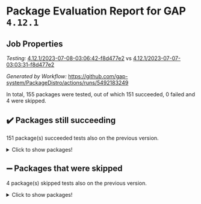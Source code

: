 # Package Evaluation Report for GAP `4.12.1`

## Job Properties

*Testing:* [4.12.1/2023-07-08-03:06:42-f8d477e2](https://github.com/gap-system/PackageDistro/blob/data/reports/4.12.1/2023-07-08-03:06:42-f8d477e2) vs [4.12.1/2023-07-07-03:03:31-f8d477e2](https://github.com/gap-system/PackageDistro/blob/data/reports/4.12.1/2023-07-07-03:03:31-f8d477e2)

*Generated by Workflow:* https://github.com/gap-system/PackageDistro/actions/runs/5492183249

In total, 155 packages were tested, out of which 151 succeeded, 0 failed and 4 were skipped.

## :heavy_check_mark: Packages still succeeding

151 package(s) succeeded tests also on the previous version.
<details><summary>Click to show packages!</summary>

- 4ti2interface 2023.02-04 [(success)](https://github.com/gap-system/PackageDistro/actions/runs/5492183249/jobs/10009570775)
- ace 5.6.2 [(success)](https://github.com/gap-system/PackageDistro/actions/runs/5492183249/jobs/10009570807)
- aclib 1.3.2 [(success)](https://github.com/gap-system/PackageDistro/actions/runs/5492183249/jobs/10009570845)
- agt 0.3.1 [(success)](https://github.com/gap-system/PackageDistro/actions/runs/5492183249/jobs/10009570892)
- alnuth 3.2.1 [(success)](https://github.com/gap-system/PackageDistro/actions/runs/5492183249/jobs/10009570951)
- anupq 3.3.0 [(success)](https://github.com/gap-system/PackageDistro/actions/runs/5492183249/jobs/10009571000)
- atlasrep 2.1.6 [(success)](https://github.com/gap-system/PackageDistro/actions/runs/5492183249/jobs/10009571043)
- autodoc 2023.06.19 [(success)](https://github.com/gap-system/PackageDistro/actions/runs/5492183249/jobs/10009571146)
- automata 1.15 [(success)](https://github.com/gap-system/PackageDistro/actions/runs/5492183249/jobs/10009571190)
- automgrp 1.3.2 [(success)](https://github.com/gap-system/PackageDistro/actions/runs/5492183249/jobs/10009571224)
- autpgrp 1.11 [(success)](https://github.com/gap-system/PackageDistro/actions/runs/5492183249/jobs/10009571264)
- cap 2023.06-08 [(success)](https://github.com/gap-system/PackageDistro/actions/runs/5492183249/jobs/10009571311)
- caratinterface 2.3.5 [(success)](https://github.com/gap-system/PackageDistro/actions/runs/5492183249/jobs/10009571349)
- cddinterface 2022.11.01 [(success)](https://github.com/gap-system/PackageDistro/actions/runs/5492183249/jobs/10009571385)
- circle 1.6.6 [(success)](https://github.com/gap-system/PackageDistro/actions/runs/5492183249/jobs/10009571426)
- classicpres 1.22 [(success)](https://github.com/gap-system/PackageDistro/actions/runs/5492183249/jobs/10009571459)
- cohomolo 1.6.11 [(success)](https://github.com/gap-system/PackageDistro/actions/runs/5492183249/jobs/10009571493)
- congruence 1.2.5 [(success)](https://github.com/gap-system/PackageDistro/actions/runs/5492183249/jobs/10009571530)
- corelg 1.56 [(success)](https://github.com/gap-system/PackageDistro/actions/runs/5492183249/jobs/10009571582)
- crime 1.6 [(success)](https://github.com/gap-system/PackageDistro/actions/runs/5492183249/jobs/10009571621)
- crisp 1.4.6 [(success)](https://github.com/gap-system/PackageDistro/actions/runs/5492183249/jobs/10009571660)
- crypting 0.10.4 [(success)](https://github.com/gap-system/PackageDistro/actions/runs/5492183249/jobs/10009571713)
- cryst 4.1.26 [(success)](https://github.com/gap-system/PackageDistro/actions/runs/5492183249/jobs/10009571757)
- crystcat 1.1.10 [(success)](https://github.com/gap-system/PackageDistro/actions/runs/5492183249/jobs/10009571799)
- ctbllib 1.3.6 [(success)](https://github.com/gap-system/PackageDistro/actions/runs/5492183249/jobs/10009571841)
- cubefree 1.19 [(success)](https://github.com/gap-system/PackageDistro/actions/runs/5492183249/jobs/10009571889)
- curlinterface 2.3.2 [(success)](https://github.com/gap-system/PackageDistro/actions/runs/5492183249/jobs/10009571950)
- cvec 2.8.1 [(success)](https://github.com/gap-system/PackageDistro/actions/runs/5492183249/jobs/10009571992)
- datastructures 0.3.0 [(success)](https://github.com/gap-system/PackageDistro/actions/runs/5492183249/jobs/10009572040)
- deepthought 1.0.6 [(success)](https://github.com/gap-system/PackageDistro/actions/runs/5492183249/jobs/10009572084)
- design 1.8 [(success)](https://github.com/gap-system/PackageDistro/actions/runs/5492183249/jobs/10009572120)
- difsets 2.3.1 [(success)](https://github.com/gap-system/PackageDistro/actions/runs/5492183249/jobs/10009572161)
- digraphs 1.6.2 [(success)](https://github.com/gap-system/PackageDistro/actions/runs/5492183249/jobs/10009572213)
- edim 1.3.7 [(success)](https://github.com/gap-system/PackageDistro/actions/runs/5492183249/jobs/10009572260)
- example 4.3.4 [(success)](https://github.com/gap-system/PackageDistro/actions/runs/5492183249/jobs/10009572295)
- examplesforhomalg 2023.02-04 [(success)](https://github.com/gap-system/PackageDistro/actions/runs/5492183249/jobs/10009572327)
- factint 1.6.3 [(success)](https://github.com/gap-system/PackageDistro/actions/runs/5492183249/jobs/10009572375)
- ferret 1.0.9 [(success)](https://github.com/gap-system/PackageDistro/actions/runs/5492183249/jobs/10009572415)
- fga 1.5.0 [(success)](https://github.com/gap-system/PackageDistro/actions/runs/5492183249/jobs/10009572455)
- fining 1.5.5 [(success)](https://github.com/gap-system/PackageDistro/actions/runs/5492183249/jobs/10009572507)
- float 1.0.3 [(success)](https://github.com/gap-system/PackageDistro/actions/runs/5492183249/jobs/10009572560)
- format 1.4.3 [(success)](https://github.com/gap-system/PackageDistro/actions/runs/5492183249/jobs/10009572613)
- forms 1.2.9 [(success)](https://github.com/gap-system/PackageDistro/actions/runs/5492183249/jobs/10009572664)
- fplsa 1.2.6 [(success)](https://github.com/gap-system/PackageDistro/actions/runs/5492183249/jobs/10009572721)
- fr 2.4.12 [(success)](https://github.com/gap-system/PackageDistro/actions/runs/5492183249/jobs/10009572772)
- francy 2.0.3 [(success)](https://github.com/gap-system/PackageDistro/actions/runs/5492183249/jobs/10009572822)
- fwtree 1.3 [(success)](https://github.com/gap-system/PackageDistro/actions/runs/5492183249/jobs/10009572871)
- gapdoc 1.6.6 [(success)](https://github.com/gap-system/PackageDistro/actions/runs/5492183249/jobs/10009572926)
- gauss 2023.02-04 [(success)](https://github.com/gap-system/PackageDistro/actions/runs/5492183249/jobs/10009572974)
- gaussforhomalg 2023.02-04 [(success)](https://github.com/gap-system/PackageDistro/actions/runs/5492183249/jobs/10009573023)
- gbnp 1.0.5 [(success)](https://github.com/gap-system/PackageDistro/actions/runs/5492183249/jobs/10009573062)
- generalizedmorphismsforcap 2023.03-01 [(success)](https://github.com/gap-system/PackageDistro/actions/runs/5492183249/jobs/10009573124)
- genss 1.6.8 [(success)](https://github.com/gap-system/PackageDistro/actions/runs/5492183249/jobs/10009573175)
- gradedmodules 2023.02-04 [(success)](https://github.com/gap-system/PackageDistro/actions/runs/5492183249/jobs/10009573226)
- gradedringforhomalg 2023.02-04 [(success)](https://github.com/gap-system/PackageDistro/actions/runs/5492183249/jobs/10009573275)
- grape 4.9.0 [(success)](https://github.com/gap-system/PackageDistro/actions/runs/5492183249/jobs/10009573316)
- groupoids 1.73 [(success)](https://github.com/gap-system/PackageDistro/actions/runs/5492183249/jobs/10009573358)
- grpconst 2.6.4 [(success)](https://github.com/gap-system/PackageDistro/actions/runs/5492183249/jobs/10009573404)
- guarana 0.96.3 [(success)](https://github.com/gap-system/PackageDistro/actions/runs/5492183249/jobs/10009573462)
- guava 3.18 [(success)](https://github.com/gap-system/PackageDistro/actions/runs/5492183249/jobs/10009573507)
- hap 1.56 [(success)](https://github.com/gap-system/PackageDistro/actions/runs/5492183249/jobs/10009573543)
- hapcryst 0.1.15 [(success)](https://github.com/gap-system/PackageDistro/actions/runs/5492183249/jobs/10009573579)
- hecke 1.5.3 [(success)](https://github.com/gap-system/PackageDistro/actions/runs/5492183249/jobs/10009573607)
- help 3.5 [(success)](https://github.com/gap-system/PackageDistro/actions/runs/5492183249/jobs/10009573631)
- homalg 2023.02-05 [(success)](https://github.com/gap-system/PackageDistro/actions/runs/5492183249/jobs/10009573656)
- homalgtocas 2023.02-04 [(success)](https://github.com/gap-system/PackageDistro/actions/runs/5492183249/jobs/10009573688)
- idrel 2.45 [(success)](https://github.com/gap-system/PackageDistro/actions/runs/5492183249/jobs/10009573739)
- images 1.3.1 [(success)](https://github.com/gap-system/PackageDistro/actions/runs/5492183249/jobs/10009573777)
- intpic 0.3.0 [(success)](https://github.com/gap-system/PackageDistro/actions/runs/5492183249/jobs/10009573832)
- io 4.8.1 [(success)](https://github.com/gap-system/PackageDistro/actions/runs/5492183249/jobs/10009573879)
- io_forhomalg 2023.02-04 [(success)](https://github.com/gap-system/PackageDistro/actions/runs/5492183249/jobs/10009573941)
- irredsol 1.4.4 [(success)](https://github.com/gap-system/PackageDistro/actions/runs/5492183249/jobs/10009574002)
- json 2.1.1 [(success)](https://github.com/gap-system/PackageDistro/actions/runs/5492183249/jobs/10009574076)
- jupyterkernel 1.5.0 [(success)](https://github.com/gap-system/PackageDistro/actions/runs/5492183249/jobs/10009574122)
- jupyterviz 1.5.6 [(success)](https://github.com/gap-system/PackageDistro/actions/runs/5492183249/jobs/10009574173)
- kan 1.35 [(success)](https://github.com/gap-system/PackageDistro/actions/runs/5492183249/jobs/10009574221)
- kbmag 1.5.11 [(success)](https://github.com/gap-system/PackageDistro/actions/runs/5492183249/jobs/10009574267)
- laguna 3.9.6 [(success)](https://github.com/gap-system/PackageDistro/actions/runs/5492183249/jobs/10009574321)
- liealgdb 2.2.1 [(success)](https://github.com/gap-system/PackageDistro/actions/runs/5492183249/jobs/10009574368)
- liepring 2.8 [(success)](https://github.com/gap-system/PackageDistro/actions/runs/5492183249/jobs/10009574421)
- liering 2.4.2 [(success)](https://github.com/gap-system/PackageDistro/actions/runs/5492183249/jobs/10009574476)
- linearalgebraforcap 2023.06-02 [(success)](https://github.com/gap-system/PackageDistro/actions/runs/5492183249/jobs/10009574535)
- localizeringforhomalg 2023.02-04 [(success)](https://github.com/gap-system/PackageDistro/actions/runs/5492183249/jobs/10009574587)
- loops 3.4.3 [(success)](https://github.com/gap-system/PackageDistro/actions/runs/5492183249/jobs/10009574628)
- lpres 1.0.3 [(success)](https://github.com/gap-system/PackageDistro/actions/runs/5492183249/jobs/10009574676)
- majoranaalgebras 1.5.1 [(success)](https://github.com/gap-system/PackageDistro/actions/runs/5492183249/jobs/10009574727)
- mapclass 1.4.6 [(success)](https://github.com/gap-system/PackageDistro/actions/runs/5492183249/jobs/10009574780)
- matgrp 0.70 [(success)](https://github.com/gap-system/PackageDistro/actions/runs/5492183249/jobs/10009574837)
- matricesforhomalg 2023.02-04 [(success)](https://github.com/gap-system/PackageDistro/actions/runs/5492183249/jobs/10009574890)
- modisom 2.5.4 [(success)](https://github.com/gap-system/PackageDistro/actions/runs/5492183249/jobs/10009574948)
- modulepresentationsforcap 2023.06-02 [(success)](https://github.com/gap-system/PackageDistro/actions/runs/5492183249/jobs/10009574989)
- modules 2023.02-04 [(success)](https://github.com/gap-system/PackageDistro/actions/runs/5492183249/jobs/10009575045)
- monoidalcategories 2023.05-03 [(success)](https://github.com/gap-system/PackageDistro/actions/runs/5492183249/jobs/10009575090)
- nconvex 2022.09-01 [(success)](https://github.com/gap-system/PackageDistro/actions/runs/5492183249/jobs/10009575152)
- nilmat 1.4.2 [(success)](https://github.com/gap-system/PackageDistro/actions/runs/5492183249/jobs/10009575199)
- nock 1.5 [(success)](https://github.com/gap-system/PackageDistro/actions/runs/5492183249/jobs/10009575258)
- normalizinterface 1.3.6 [(success)](https://github.com/gap-system/PackageDistro/actions/runs/5492183249/jobs/10009575308)
- nq 2.5.10 [(success)](https://github.com/gap-system/PackageDistro/actions/runs/5492183249/jobs/10009575372)
- numericalsgps 1.3.1 [(success)](https://github.com/gap-system/PackageDistro/actions/runs/5492183249/jobs/10009575418)
- openmath 11.5.3 [(success)](https://github.com/gap-system/PackageDistro/actions/runs/5492183249/jobs/10009575490)
- orb 4.9.0 [(success)](https://github.com/gap-system/PackageDistro/actions/runs/5492183249/jobs/10009575559)
- packagemanager 1.4.1 [(success)](https://github.com/gap-system/PackageDistro/actions/runs/5492183249/jobs/10009575625)
- patternclass 2.4.3 [(success)](https://github.com/gap-system/PackageDistro/actions/runs/5492183249/jobs/10009575695)
- permut 2.0.4 [(success)](https://github.com/gap-system/PackageDistro/actions/runs/5492183249/jobs/10009575742)
- polenta 1.3.10 [(success)](https://github.com/gap-system/PackageDistro/actions/runs/5492183249/jobs/10009575795)
- polymaking 0.8.6 [(success)](https://github.com/gap-system/PackageDistro/actions/runs/5492183249/jobs/10009575850)
- primgrp 3.4.4 [(success)](https://github.com/gap-system/PackageDistro/actions/runs/5492183249/jobs/10009575912)
- profiling 2.5.4 [(success)](https://github.com/gap-system/PackageDistro/actions/runs/5492183249/jobs/10009575990)
- qpa 1.34 [(success)](https://github.com/gap-system/PackageDistro/actions/runs/5492183249/jobs/10009576062)
- quagroup 1.8.3 [(success)](https://github.com/gap-system/PackageDistro/actions/runs/5492183249/jobs/10009576135)
- radiroot 2.9 [(success)](https://github.com/gap-system/PackageDistro/actions/runs/5492183249/jobs/10009576197)
- rcwa 4.7.1 [(success)](https://github.com/gap-system/PackageDistro/actions/runs/5492183249/jobs/10009576262)
- rds 1.8 [(success)](https://github.com/gap-system/PackageDistro/actions/runs/5492183249/jobs/10009576344)
- recog 1.4.2 [(success)](https://github.com/gap-system/PackageDistro/actions/runs/5492183249/jobs/10009576412)
- repndecomp 1.3.0 [(success)](https://github.com/gap-system/PackageDistro/actions/runs/5492183249/jobs/10009576469)
- repsn 3.1.1 [(success)](https://github.com/gap-system/PackageDistro/actions/runs/5492183249/jobs/10009576527)
- resclasses 4.7.3 [(success)](https://github.com/gap-system/PackageDistro/actions/runs/5492183249/jobs/10009576601)
- ringsforhomalg 2023.02-05 [(success)](https://github.com/gap-system/PackageDistro/actions/runs/5492183249/jobs/10009576750)
- sco 2023.02-04 [(success)](https://github.com/gap-system/PackageDistro/actions/runs/5492183249/jobs/10009576853)
- scscp 2.4.1 [(success)](https://github.com/gap-system/PackageDistro/actions/runs/5492183249/jobs/10009576920)
- semigroups 5.2.1 [(success)](https://github.com/gap-system/PackageDistro/actions/runs/5492183249/jobs/10009576976)
- sglppow 2.3 [(success)](https://github.com/gap-system/PackageDistro/actions/runs/5492183249/jobs/10009577041)
- sgpviz 0.999.5 [(success)](https://github.com/gap-system/PackageDistro/actions/runs/5492183249/jobs/10009577099)
- simpcomp 2.1.14 [(success)](https://github.com/gap-system/PackageDistro/actions/runs/5492183249/jobs/10009577161)
- singular 2023.02.09 [(success)](https://github.com/gap-system/PackageDistro/actions/runs/5492183249/jobs/10009577245)
- sl2reps 1.1 [(success)](https://github.com/gap-system/PackageDistro/actions/runs/5492183249/jobs/10009577313)
- sla 1.5.3 [(success)](https://github.com/gap-system/PackageDistro/actions/runs/5492183249/jobs/10009577369)
- smallgrp 1.5.3 [(success)](https://github.com/gap-system/PackageDistro/actions/runs/5492183249/jobs/10009577436)
- smallsemi 0.6.13 [(success)](https://github.com/gap-system/PackageDistro/actions/runs/5492183249/jobs/10009577496)
- sonata 2.9.6 [(success)](https://github.com/gap-system/PackageDistro/actions/runs/5492183249/jobs/10009577551)
- sophus 1.27 [(success)](https://github.com/gap-system/PackageDistro/actions/runs/5492183249/jobs/10009577602)
- spinsym 1.5.2 [(success)](https://github.com/gap-system/PackageDistro/actions/runs/5492183249/jobs/10009577648)
- standardff 0.9.4 [(success)](https://github.com/gap-system/PackageDistro/actions/runs/5492183249/jobs/10009577702)
- symbcompcc 1.3.2 [(success)](https://github.com/gap-system/PackageDistro/actions/runs/5492183249/jobs/10009577749)
- thelma 1.3 [(success)](https://github.com/gap-system/PackageDistro/actions/runs/5492183249/jobs/10009577784)
- tomlib 1.2.9 [(success)](https://github.com/gap-system/PackageDistro/actions/runs/5492183249/jobs/10009577825)
- toolsforhomalg 2023.05-01 [(success)](https://github.com/gap-system/PackageDistro/actions/runs/5492183249/jobs/10009577875)
- toric 1.9.5 [(success)](https://github.com/gap-system/PackageDistro/actions/runs/5492183249/jobs/10009577929)
- toricvarieties 2022.07.13 [(success)](https://github.com/gap-system/PackageDistro/actions/runs/5492183249/jobs/10009577982)
- transgrp 3.6.4 [(success)](https://github.com/gap-system/PackageDistro/actions/runs/5492183249/jobs/10009578034)
- ugaly 4.0.3 [(success)](https://github.com/gap-system/PackageDistro/actions/runs/5492183249/jobs/10009578093)
- unipot 1.5 [(success)](https://github.com/gap-system/PackageDistro/actions/runs/5492183249/jobs/10009578144)
- unitlib 4.2.0 [(success)](https://github.com/gap-system/PackageDistro/actions/runs/5492183249/jobs/10009578197)
- utils 0.82 [(success)](https://github.com/gap-system/PackageDistro/actions/runs/5492183249/jobs/10009578249)
- uuid 0.7 [(success)](https://github.com/gap-system/PackageDistro/actions/runs/5492183249/jobs/10009578291)
- walrus 0.9991 [(success)](https://github.com/gap-system/PackageDistro/actions/runs/5492183249/jobs/10009578338)
- wedderga 4.10.4 [(success)](https://github.com/gap-system/PackageDistro/actions/runs/5492183249/jobs/10009578384)
- xmod 2.91 [(success)](https://github.com/gap-system/PackageDistro/actions/runs/5492183249/jobs/10009578429)
- xmodalg 1.23 [(success)](https://github.com/gap-system/PackageDistro/actions/runs/5492183249/jobs/10009578490)
- yangbaxter 0.10.3 [(success)](https://github.com/gap-system/PackageDistro/actions/runs/5492183249/jobs/10009578537)
- zeromqinterface 0.14 [(success)](https://github.com/gap-system/PackageDistro/actions/runs/5492183249/jobs/10009578591)
</details>

## :heavy_minus_sign: Packages that were skipped

4 package(s) skipped tests also on the previous version.
<details><summary>Click to show packages!</summary>

- browse 1.8.21 [(skipped)](https://github.com/gap-system/PackageDistro/actions/runs/5492183249/jobs/10009442147)
- itc 1.5.1 [(skipped)](https://github.com/gap-system/PackageDistro/actions/runs/5492183249/jobs/10009442147)
- polycyclic 2.16 [(skipped)](https://github.com/gap-system/PackageDistro/actions/runs/5492183249/jobs/10009442147)
- xgap 4.31 [(skipped)](https://github.com/gap-system/PackageDistro/actions/runs/5492183249/jobs/10009442147)
</details>


